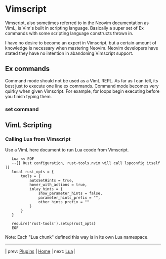 # Vimscript

Vimscript, also sometimes referred to in the Neovim documentation
as VimL, is Vim's built in scripting language.  Basically a super
set of Ex commands with some scripting language constructs thrown
in.

I have no desire to become an expert in Vimscript, but a certain
amount of knowledge is necessary when mastering Neovim.  Neovim
developers have stated they have no intention in abandoning
Vimscript support.

## Ex commands

Command mode should not be used as a VimL REPL.  As far as
I can tell, its best just to execute one line ex commands.
Command mode becomes very quirky when given Vimscript.  For example,
for loops begin executing before you finish typing them.

### set command

## VimL Scripting

### Calling Lua from Vimscript

Use a VimL here document to run Lua ccode from Vimscript.

```
   Lua << EOF
   --[[ Rust configuration, rust-tools.nvim will call lspconfig itself ]]
   local rust_opts = {
       tools = {
           autoSetHints = true,
           hover_with_actions = true,
           inlay_hints = {
               show_parameter_hints = false,
               parameter_hints_prefix = "",
               other_hints_prefix = ""
           }
       }
   }
   
   require('rust-tools').setup(rust_opts)
   EOF
```

Note: Each "Lua chunk" defined this way is in its own Lua namespace.

---

| prev: [Plugins][1] | [Home][2] | next: [Lua][3] |

[1]: 09-Plugins.md
[2]: ../README.md
[3]: 11-Lua.md
